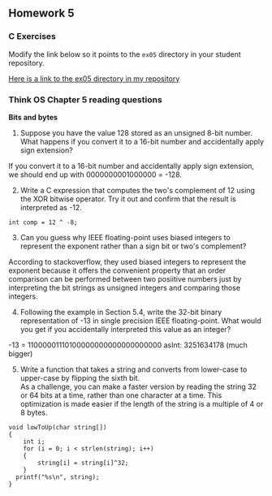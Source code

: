 ## Homework 5

### C Exercises

Modify the link below so it points to the `ex05` directory in your
student repository.

[Here is a link to the ex05 directory in my repository](https://github.com/umadesai/ExercisesInC/tree/master/exercises/ex05)

### Think OS Chapter 5 reading questions

**Bits and bytes**

1) Suppose you have the value 128 stored as an unsigned 8-bit number.  What happens if you convert 
it to a 16-bit number and accidentally apply sign extension?

If you convert it to a 16-bit number and accidentally apply sign extension, we should end up with 0000000001000000 = -128.

2) Write a C expression that computes the two's complement of 12 using the XOR bitwise operator. 
Try it out and confirm that the result is interpreted as -12.

```
int comp = 12 ^ -8;
```

3) Can you guess why IEEE floating-point uses biased integers to represent the exponent rather than a
sign bit or two's complement?

According to stackoverflow, they used biased integers to represent the exponent because it offers the convenient property 
that an order comparison can be performed between two posiitive numbers just by interpreting the bit strings as unsigned
integers and comparing those integers.

4) Following the example in Section 5.4, write the 32-bit binary representation of -13 in single precision 
IEEE floating-point.  What would you get if you accidentally interpreted this value as an integer?

-13 = 11000001110100000000000000000000
asInt: 3251634178 (much bigger)

5) Write a function that takes a string and converts from lower-case to upper-case by flipping the sixth bit.  
As a challenge, you can make a faster version by reading the string 32 or 64 bits at a time, rather than one
character at a time.  This optimization is made easier if the length of the string is a multiple of 4 or 8 bytes.

```
void lowToUp(char string[])
{
	int i;
	for (i = 0; i < strlen(string); i++)
	{
		string[i] = string[i]^32;
	}
  printf("%s\n", string);
}
```
